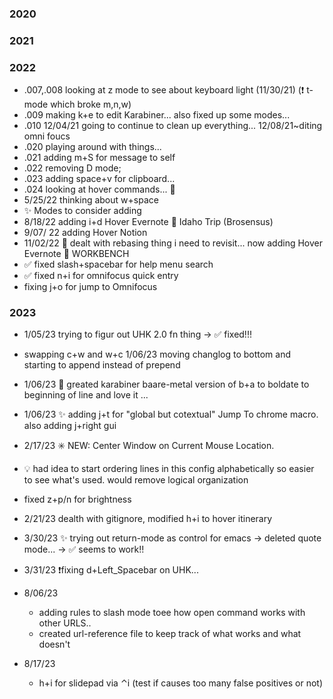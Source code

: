 ### 2020
### 2021
### 2022
- .007,.008 looking at z mode to see about keyboard light (11/30/21) (❗ t-mode which broke m,n,w)
- .009 making k+e to edit Karabiner... also fixed up some modes...
- .010 12/04/21 going to continue to clean up everything... 12/08/21~diting omni foucs
- .020 playing around with things...
- .021 adding m+S for message to self
- .022 removing D mode;
- .023 adding space+v for clipboard...
- .024 looking at hover commands... 🚫
- 5/25/22 thinking about w+space
- ✨ Modes to consider adding
- 8/18/22 adding i+d Hover Evernote  🥔 Idaho Trip (Brosensus)
- 9/07/ 22 adding Hover Notion
- 11/02/22  💢 dealt with rebasing thing i need to revisit... now adding Hover Evernote 🧰 WORKBENCH
- ✅  fixed slash+spacebar for help menu search
- ✅  fixed n+i for omnifocus quick entry
- fixing j+o for jump to Omnifocus

### 2023
- 1/05/23 trying to figur out UHK 2.0 fn thing -> ✅ fixed!!!
- swapping c+w and w+c 1/06/23 moving changlog to bottom and starting to append instead of prepend
 - 1/06/23 🔰 greated karabiner baare-metal version of b+a to boldate to beginning of line and love it ...
 - 1/06/23 ✨ adding j+t for "global but cotextual" Jump To chrome macro. also adding j+right gui
- 2/17/23 ✳️ NEW: Center Window on Current Mouse Location.
- 💡 had idea to start ordering lines in this config alphabetically so easier to see what's used. would remove logical organization
- fixed z+p/n for brightness
- 2/21/23 dealth with gitignore, modified h+i to hover itinerary
- 3/30/23 ✨ trying out return-mode as control for emacs -> deleted quote mode... -> ✅ seems to work!!
- 3/31/23 ❗fixing  d+Left_Spacebar on UHK...

- 8/06/23
  - adding rules to slash mode toee how open command works with other URLS..
  - created url-reference file to keep track of what works and what doesn't
- 8/17/23
  - h+i for slidepad via ⌃i (test if causes too many false positives or not)
